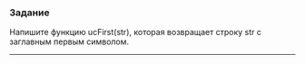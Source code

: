 ### Задание 
Напишите функцию ucFirst(str), которая возвращает строку str с заглавным первым символом.
***